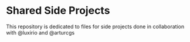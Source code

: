 # Shared Side Projects

This repository is dedicated to files for side projects done in collaboration with @luxirio and @arturcgs
